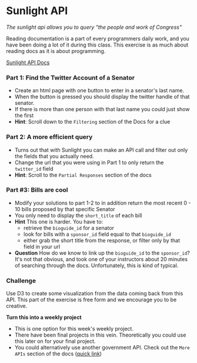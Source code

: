 # Sunlight API
*The sunlight api allows you to query "the people and work of Congress"*

Reading documentation is a part of every programmers daily work, and you have been doing a lot of it during this class. This exercise is as much about reading docs as it is about programming.

[Sunlight API Docs](https://sunlightlabs.github.io/congress/)

### Part 1: Find the Twitter Account of a Senator
* Create an html page with one button to enter in a senator's last name.
* When the button is pressed you should display the twitter handle of that senator.
* If there is more than one person with that last name you could just show the first
* **Hint**: Scroll down to the `Filtering` section of the Docs for a clue

### Part 2: A more efficient query
* Turns out that with Sunlight you can make an API call and filter out only the fields that you actually need.
* Change the url that you were using in Part 1 to only return the `twitter_id` field
* **Hint**: Scroll to the `Partial Responses` section of the docs

### Part #3: Bills are cool
* Modify your solutions to part 1-2 to in addition return the most recent 0 - 10 bills proposed by that specific Senator
* You only need to display the `short_title` of each bill
* **Hint** This one is harder. You have to:
  * retrieve the `bioguide_id` for a senator
  * look for bills with a `sponsor_id` field equal to that `bioguide_id`
  * either grab the short title from the response, or filter only by that field in your url
* **Question** How do we know to link up the `bioguide_id` to the `sponsor_id`? It's not that obvious, and took one of your instructors about 20 minutes of searching through the docs. Unfortunately, this is kind of typical.


### Challenge

Use D3 to create some visualization from the data coming back from this API. This part of the exercise is free form and we encourage you to be creative.

**Turn this into a weekly project**
* This is one option for this week's weekly project.
* There have been final projects in this vein. Theoretically you could use this later on for your final project.
* You could alternatively use another government API. Check out the `More APIs` section of the docs ([quick link](https://sunlightlabs.github.io/congress/index.html#more-apis))
